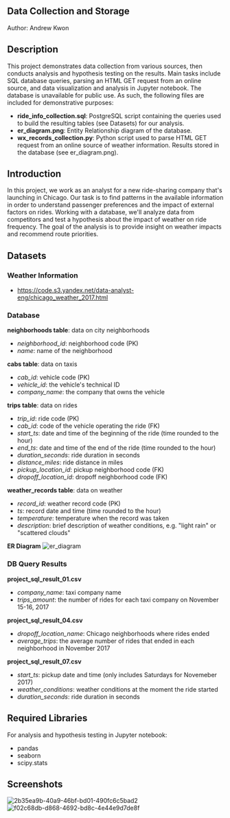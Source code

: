 ## Data Collection and Storage
Author: Andrew Kwon

## Description
This project demonstrates data collection from various sources, then conducts analysis and hypothesis testing on the results. Main tasks include SQL database queries, parsing an HTML GET request from an online source, and data visualization and analysis in Jupyter notebook. The database is unavailable for public use. As such, the following files are included for demonstrative purposes:

- **ride_info_collection.sql**: PostgreSQL script containing the queries used to build the resulting tables (see Datasets) for our analysis.
- **er_diagram.png**: Entity Relationship diagram of the database.  
- **wx_records_collection.py**: Python script used to parse HTML GET request from an online source of weather information. Results stored in the database (see er_diagram.png).

## Introduction
In this project, we work as an analyst for a new ride-sharing company that's launching in Chicago. Our task is to find patterns in the available information in order to understand passenger preferences and the impact of external factors on rides. Working with a database, we'll analyze data from competitors and test a hypothesis about the impact of weather on ride frequency. The goal of the analysis is to provide insight on weather impacts and recommend route priorities.

## Datasets
### Weather Information
- https://code.s3.yandex.net/data-analyst-eng/chicago_weather_2017.html

### Database
**neighborhoods table**: data on city neighborhoods
- *neighborhood_id*: neighborhood code (PK)
- *name*: name of the neighborhood

**cabs table**: data on taxis
- *cab_id*: vehicle code (PK)
- *vehicle_id*: the vehicle's technical ID
- *company_name*: the company that owns the vehicle

**trips table**: data on rides
- *trip_id*: ride code (PK)
- *cab_id*: code of the vehicle operating the ride (FK)
- *start_ts*: date and time of the beginning of the ride (time rounded to the hour)
- *end_ts*: date and time of the end of the ride (time rounded to the hour)
- *duration_seconds*: ride duration in seconds
- *distance_miles*: ride distance in miles
- *pickup_location_id*: pickup neighborhood code (FK)
- *dropoff_location_id*: dropoff neighborhood code (FK)

**weather_records table**: data on weather
- *record_id*: weather record code (PK)
- *ts*: record date and time (time rounded to the hour)
- *temperature*: temperature when the record was taken
- *description*: brief description of weather conditions, e.g. "light rain" or "scattered clouds"

**ER Diagram**
![er_diagram](https://github.com/adkwn1/data_collection_and_storage/assets/119823114/9744b268-40fe-47ca-9369-8d457b050804)

### DB Query Results
**project_sql_result_01.csv**  
- *company_name*: taxi company name  
- *trips_amount*: the number of rides for each taxi company on November 15-16, 2017

**project_sql_result_04.csv**  
- *dropoff_location_name*: Chicago neighborhoods where rides ended  
- *average_trips*: the average number of rides that ended in each neighborhood in November 2017  

**project_sql_result_07.csv**  
- *start_ts*: pickup date and time (only includes Saturdays for Novemeber 2017)
- *weather_conditions*: weather conditions at the moment the ride started  
- *duration_seconds*: ride duration in seconds

## Required Libraries
For analysis and hypothesis testing in Jupyter notebook:
- pandas
- seaborn
- scipy.stats

## Screenshots
![2b35ea9b-40a9-46bf-bd01-490fc6c5bad2](https://github.com/adkwn1/data_collection_and_storage/assets/119823114/2ccc9591-afb3-4c56-aef6-829bd806ca22)
![f02c68db-d868-4692-bd8c-4e44e9d7de8f](https://github.com/adkwn1/data_collection_and_storage/assets/119823114/b8b148c7-296d-44fb-beaa-bd42e64000a0)


